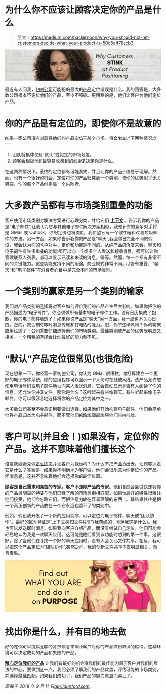 # 为什么你不应该让顾客决定你的产品是什么

> 原文：<https://medium.com/hackernoon/why-you-should-not-let-customers-decide-what-your-product-is-50c5a478ecb3>

![](img/c9d3ad186f29a5d21a6b7500a8233ec6.png)

最近有人问我，[初创公司](https://hackernoon.com/tagged/startup)可能犯的最大的[产品](https://hackernoon.com/tagged/product)定位错误是什么。我的回答是，大多数公司根本不定位他们的产品，至少不积极。更糟糕的是，他们让客户为他们定位产品。

# 你的产品是有定位的，即使你不是故意的

如果一家公司没有刻意将他们的产品定位于某个市场，将会发生以下两种情况之一:

1.  团队将集体使用“默认”或假定的市场地位。
2.  顾客会根据他们最容易收集到的线索来决定你是什么。

在这两种情况下，最终的定位都有可能奏效，并且让你的产品价值易于理解。然而，也有一个很好的机会，定位将你的产品归类到一个类别，使你的优势似乎无关紧要，你的整个产品似乎是一个失败者。

# 大多数产品都有与市场类别重叠的功能

客户使用市场类别对解决方案进行心理分类，并给它们 [**上下文**](https://aprildunford.com/entrepreneurship/how-to-transform-your-product-by-giving-it-context/) 。告诉我你的产品是“电子邮件”,让我认为它与其他电子邮件解决方案相似。我预计你的竞争对手将是 GMail 或 Outlook，你的定价也将类似。我希望它有一个收件箱和过滤垃圾邮件的方法。另一方面，如果你告诉我你的产品是“聊天”,我会做出完全不同的假设，我会认为你的竞争对手、定价和功能是不同的。从纯产品的角度来看，聊天和电子邮件有许多重叠的功能:都可以向一个或多个人发送和接收消息，都可以让你管理联系人列表，都可以显示已读和未读的消息，等等。然而，每一个都有非常不同的关键能力。这些功能支持不同的用途。商业模式非常不同。尽管有重叠，“聊天”和“电子邮件”在消费者心目中是完全不同的市场类别。

# 一个类别的赢家是另一个类别的输家

我们对产品类别的选择将对客户如何评价我们的产品产生巨大影响。如果你把你的产品描述为“电子邮件”，你必须做所有基本的电子邮件工作。没有日历集成？抱歉，你的电子邮件糟透了！如果你说产品是“聊天”另一方面，我一点也不关心日历。然而，我会期待即时消息传递和打电话的能力。哦，你不这样做吗？你的聊天应用烂透了！公司需要仔细选择他们的市场类别。最佳类别使产品的优势既明显又相关。一个糟糕的选择会让你最好的能力看不见。

# “默认”产品定位很常见(也很危险)

现在想象一下，你经营一家初创公司，你认为 GMail 很糟糕，你打算建立一个更好的电子邮件系统。你的应用程序可以显示一个人何时在线或离线。该产品允许您使用电话号码或电子邮件地址向某人发送消息。它会自动显示是否有人阅读了你的信息，还允许你共享文件。那你是什么？这听起来有些像聊天。有些听起来像电子邮件。你可以很容易地选择将你的产品定位为其中之一。

大多数公司甚至不会意识到要做出选择。如果他们开始构建电子邮件，他们会简单地将产品归类为电子邮件，而不管他们的路线图最终将他们带向何处。

# 客户可以(并且会！)如果没有，定位你的产品。这并不意味着他们擅长这个

但是我能避免做[定位练习](https://aprildunford.com/entrepreneurship/obviously-awesome-a-product-positioning-exercise/)并让客户为我做吗？为什么不把产品扔出去，让顾客决定它是什么？答案是，如果你不明确地为客户做，他们会很乐意为你定位你的产品。坏消息是，这并不意味着他们会选择你的最佳位置。

**顾客是自己需求和痛苦的专家。客户不是你产品的专家**。他们自然会尝试快速将你的产品最明显的特征与他们已经了解的市场类别相匹配。如果你最好的特性很难让他们接受，他们会忽略它们，而把注意力放在容易理解的东西上。其结果往往是把一个真正创新的产品放在一个它永远也赢不了的类别中。

例如，假设我开发了一个新的应用程序，可以定位为电子邮件、聊天或“团队协作”。最好的区别特征是“上下文感知文件共享”(我瞎编的，别问我这是什么)。我也可以发送即时消息。如果我向客户介绍产品，而没有尝试自己定位，他们可能会轻易地认为我是一款聊天应用。这可能是他们看到该功能时想到的第一件事。这很好，除了当他们在寻找一个好的聊天应用时，没有人会关心文件共享。相反，我可以把这个产品定位为“团队协作”,突然之间，我的创新文件共享不仅明显相关，而且很酷。

![](img/9738640679cb82d7716ff770d5e138e2.png)

# 找出你是什么，并有目的地去做

好的定位可以提供足够的背景信息来阻止客户对你的产品做出错误的假设。这种环境可以决定成功的产品和失败的产品。

[**精心定位我们的产品**](https://aprildunford.com/entrepreneurship/obviously-awesome-a-product-positioning-exercise/) 让我们有最好的机会将我们的最佳能力置于客户对我们的看法的中心。要做到这一点，我们必须了解我们的产品优势，评估可能的市场类别，并选择最佳匹配。如果我们成功了，我们产品的魅力就显而易见了。

*原载于 2018 年 9 月 11 日*[*aprildunford.com*](https://aprildunford.com/positioning/customers-cant-do-product-positioning/)*。*